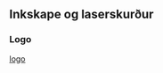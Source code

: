 ## Inkskape og laserskurður
### Logo
[logo](https://user-images.githubusercontent.com/100709961/162546632-270ad497-5f76-426e-91a7-6e583229fae3.svg)
